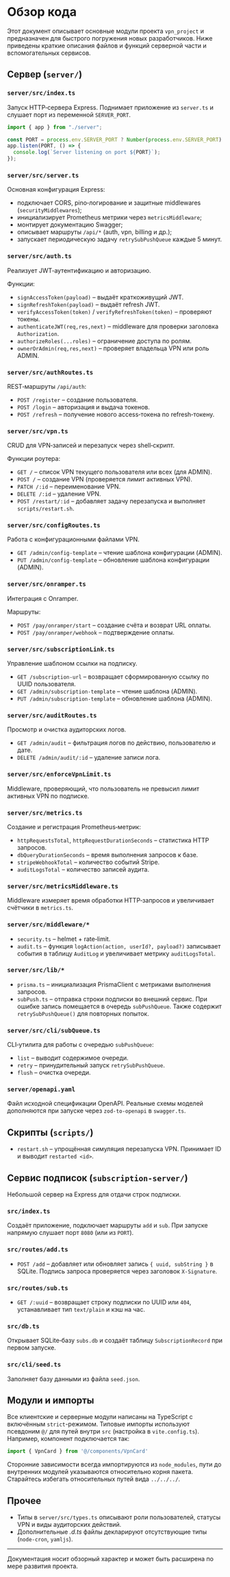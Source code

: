 # Обзор кода

Этот документ описывает основные модули проекта `vpn_project` и предназначен для быстрого погружения новых разработчиков. Ниже приведены краткие описания файлов и функций серверной части и вспомогательных сервисов.

## Сервер (`server/`)

### `server/src/index.ts`
Запуск HTTP‑сервера Express. Поднимает приложение из `server.ts` и слушает порт из переменной `SERVER_PORT`.

```ts
import { app } from "./server";

const PORT = process.env.SERVER_PORT ? Number(process.env.SERVER_PORT) : 4000;
app.listen(PORT, () => {
  console.log(`Server listening on port ${PORT}`);
});
```

### `server/src/server.ts`
Основная конфигурация Express:
- подключает CORS, pino‑логирование и защитные middlewares (`securityMiddlewares`);
- инициализирует Prometheus метрики через `metricsMiddleware`;
- монтирует документацию Swagger;
- описывает маршруты `/api/*` (auth, vpn, billing и др.);
- запускает периодическую задачу `retrySubPushQueue` каждые 5 минут.

### `server/src/auth.ts`
Реализует JWT‑аутентификацию и авторизацию.

Функции:
- `signAccessToken(payload)` – выдаёт краткоживущий JWT.
- `signRefreshToken(payload)` – выдаёт refresh JWT.
- `verifyAccessToken(token)` / `verifyRefreshToken(token)` – проверяют токены.
- `authenticateJWT(req,res,next)` – middleware для проверки заголовка `Authorization`.
- `authorizeRoles(...roles)` – ограничение доступа по ролям.
- `ownerOrAdmin(req,res,next)` – проверяет владельца VPN или роль ADMIN.

### `server/src/authRoutes.ts`
REST‑маршруты `/api/auth`:
- `POST /register` – создание пользователя.
- `POST /login` – авторизация и выдача токенов.
- `POST /refresh` – получение нового access‑токена по refresh‑токену.

### `server/src/vpn.ts`
CRUD для VPN‑записей и перезапуск через shell‑скрипт.

Функции роутера:
- `GET /` – список VPN текущего пользователя или всех (для ADMIN).
- `POST /` – создание VPN (проверяется лимит активных VPN).
- `PATCH /:id` – переименование VPN.
- `DELETE /:id` – удаление VPN.
- `POST /restart/:id` – добавляет задачу перезапуска и выполняет `scripts/restart.sh`.

### `server/src/configRoutes.ts`
Работа с конфигурационными файлами VPN.

- `GET /admin/config-template` – чтение шаблона конфигурации (ADMIN).
- `PUT /admin/config-template` – обновление шаблона конфигурации (ADMIN).

### `server/src/onramper.ts`
Интеграция с Onramper.

Маршруты:
- `POST /pay/onramper/start` – создание счёта и возврат URL оплаты.
- `POST /pay/onramper/webhook` – подтверждение оплаты.

### `server/src/subscriptionLink.ts`
Управление шаблоном ссылки на подписку.

- `GET /subscription-url` – возвращает сформированную ссылку по UUID пользователя.
- `GET /admin/subscription-template` – чтение шаблона (ADMIN).
- `PUT /admin/subscription-template` – обновление шаблона (ADMIN).

### `server/src/auditRoutes.ts`
Просмотр и очистка аудиторских логов.

- `GET /admin/audit` – фильтрация логов по действию, пользователю и дате.
- `DELETE /admin/audit/:id` – удаление записи лога.

### `server/src/enforceVpnLimit.ts`
Middleware, проверяющий, что пользователь не превысил лимит активных VPN по подписке.

### `server/src/metrics.ts`
Создание и регистрация Prometheus‑метрик:
- `httpRequestsTotal`, `httpRequestDurationSeconds` – статистика HTTP запросов.
- `dbQueryDurationSeconds` – время выполнения запросов к базе.
- `stripeWebhookTotal` – количество событий Stripe.
- `auditLogsTotal` – количество записей аудита.

### `server/src/metricsMiddleware.ts`
Middleware измеряет время обработки HTTP‑запросов и увеличивает счётчики в `metrics.ts`.

### `server/src/middleware/*`
- `security.ts` – helmet + rate‑limit.
- `audit.ts` – функция `logAction(action, userId?, payload?)` записывает события в таблицу `AuditLog` и увеличивает метрику `auditLogsTotal`.

### `server/src/lib/*`
- `prisma.ts` – инициализация PrismaClient с метриками выполнения запросов.
- `subPush.ts` – отправка строки подписки во внешний сервис. При ошибке запись помещается в очередь `subPushQueue`. Также содержит `retrySubPushQueue()` для повторных попыток.

### `server/src/cli/subQueue.ts`
CLI‑утилита для работы с очередью `subPushQueue`:
- `list` – выводит содержимое очереди.
- `retry` – принудительный запуск `retrySubPushQueue`.
- `flush` – очистка очереди.

### `server/openapi.yaml`
Файл исходной спецификации OpenAPI. Реальные схемы моделей дополняются при запуске через `zod-to-openapi` в `swagger.ts`.

## Скрипты (`scripts/`)
- `restart.sh` – упрощённая симуляция перезапуска VPN. Принимает ID и выводит `restarted <id>`.

## Сервис подписок (`subscription-server/`)
Небольшой сервер на Express для отдачи строк подписки.

### `src/index.ts`
Создаёт приложение, подключает маршруты `add` и `sub`. При запуске напрямую слушает порт `8080` (или из `PORT`).

### `src/routes/add.ts`
- `POST /add` – добавляет или обновляет запись `{ uuid, subString }` в SQLite. Подпись запроса проверяется через заголовок `X-Signature`.

### `src/routes/sub.ts`
- `GET /:uuid` – возвращает строку подписки по UUID или `404`, устанавливает тип `text/plain` и кэш на час.

### `src/db.ts`
Открывает SQLite‑базу `subs.db` и создаёт таблицу `SubscriptionRecord` при первом запуске.

### `src/cli/seed.ts`
Заполняет базу данными из файла `seed.json`.

## Модули и импорты

Все клиентские и серверные модули написаны на TypeScript с включённым `strict`-режимом.
Типовые импорты используют псевдоним `@/` для путей внутри `src` (настройка в `vite.config.ts`).
Например, компонент подключается так:

```ts
import { VpnCard } from '@/components/VpnCard'
```

Сторонние зависимости всегда импортируются из `node_modules`, пути до внутренних модулей указываются
относительно корня пакета. Старайтесь избегать относительных путей вида `../../../`.

## Прочее
- Типы в `server/src/types.ts` описывают роли пользователей, статусы VPN и виды аудиторских действий.
- Дополнительные *.d.ts* файлы декларируют отсутствующие типы (`node-cron`, `yamljs`).

---

Документация носит обзорный характер и может быть расширена по мере развития проекта.
